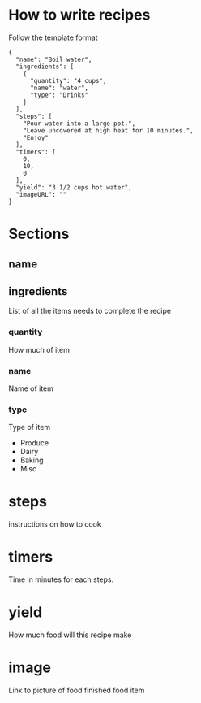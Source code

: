 # How to write recipes

Follow the template format

```
{
  "name": "Boil water",
  "ingredients": [
    {
      "quantity": "4 cups",
      "name": "water",
      "type": "Drinks"
    }
  ],
  "steps": [
    "Pour water into a large pot.",
    "Leave uncovered at high heat for 10 minutes.",
    "Enjoy"
  ],
  "timers": [
    0,
    10,
    0
  ],
  "yield": "3 1/2 cups hot water",
  "imageURL": ""
}
```

# Sections

## name

## ingredients

List of all the items needs to complete the recipe

### quantity

How much of item

### name

Name of item

### type

Type of item

* Produce
* Dairy
* Baking
* Misc

# steps

instructions on how to cook

# timers

Time in minutes for each steps.

# yield

How much food will this recipe make

# image

Link to picture of food finished food item
